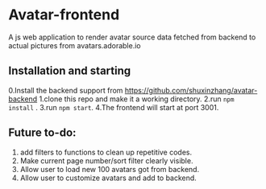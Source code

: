 # Avatar-frontend

A js web application to render avatar source data fetched from backend to actual pictures from avatars.adorable.io

## Installation and starting

0.Install the backend support from https://github.com/shuxinzhang/avatar-backend 
1.clone this repo and make it a working directory.
2.run `npm install` .
3.run `npm start`.
4.The frontend will start at port 3001. 

## Future to-do:
1. add filters to functions to clean up repetitive codes.
2. Make current page number/sort filter clearly visible.
3. Allow user to load new 100 avatars got from backend. 
4. Allow user to customize avatars and add to backend. 
